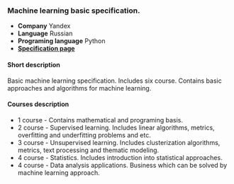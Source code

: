 ### Machine learning basic specification.

 * **Company** Yandex
 * **Language** Russian
 * **Programing language** Python 
 * **[Specification page](https://www.coursera.org/specializations/machine-learning-data-analysis)**

 
#### Short description
Basic machine learning specification. Includes six course. Contains basic approaches and algorithms for machine learning.


#### Courses description

 * 1 course - Contains mathematical and programing basis. 
 * 2 course - Supervised learning. Includes linear algorithms, metrics, overfitting and underfitting problems and etc. 
 * 3 course - Unsupervised learning. Includes clusterization algorithms, metrics, text processing and thematic modeling. 
 * 4 course - Statistics. Includes introduction into statistical approaches. 
 * 4 course - Data analysis applications. Business which can be solved by machine learning  approach.